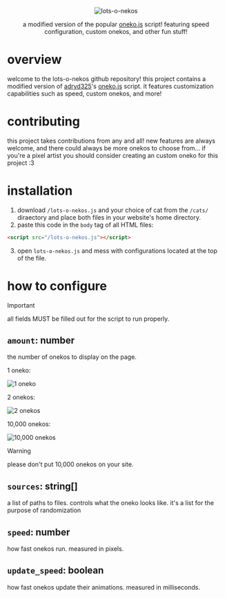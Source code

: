 <div align="center">
  <img src="https://raynecloudy.nekoweb.org/media/lots-o-nekos.png" alt="lots-o-nekos">
  
  a modified version of the popular [oneko.js](https://github.com/adryd325/oneko.js/) script! featuring speed configuration, custom onekos, and other fun stuff!
</div>

# overview
welcome to the lots-o-nekos github repository! this project contains a modified version of [adryd325](https://github.com/adryd325/)'s [oneko.js](https://github.com/adryd325/oneko.js/) script. it features customization capabilities such as speed, custom onekos, and more!

# contributing
this project takes contributions from any and all! new features are always welcome, and there could always be more onekos to choose from... if you're a pixel artist you should consider creating an custom oneko for this project :3

# installation
1. download `/lots-o-nekos.js` and your choice of cat from the `/cats/` diraectory and place both files in your website's home directory.
2. paste this code in the `body` tag of all HTML files:
```html
<script src="/lots-o-nekos.js"></script>
```
3. open `lots-o-nekos.js` and mess with configurations located at the top of the file.

# how to configure
> [!IMPORTANT]
> all fields MUST be filled out for the script to run properly.

## `amount`: number
the number of onekos to display on the page.

1 oneko:

![1 oneko](https://github.com/user-attachments/assets/0165998c-de48-4b12-aa21-0d9e182087c8)

2 onekos:

![2 onekos](https://github.com/user-attachments/assets/ea55aaab-72da-498a-bb48-daa454992006)

10,000 onekos:

![10,000 onekos](https://github.com/user-attachments/assets/302005d4-e5b3-4c23-b33e-8b6b95a155d2)

> [!WARNING]
> please don't put 10,000 onekos on your site.

## `sources`: string[]
a list of paths to files. controls what the oneko looks like. it's a list for the purpose of randomization

## `speed`: number
how fast onekos run. measured in pixels.

## `update_speed`: boolean
how fast onekos update their animations. measured in milliseconds.